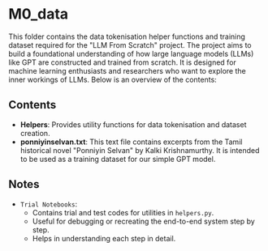 # M0_data

This folder contains the data tokenisation helper functions and training dataset required for the "LLM From Scratch" project. The project aims to build a foundational understanding of how large language models (LLMs) like GPT are constructed and trained from scratch. It is designed for machine learning enthusiasts and researchers who want to explore the inner workings of LLMs. Below is an overview of the contents:

## Contents

- **Helpers**: Provides utility functions for data tokenisation and dataset creation.
- **ponniyinselvan.txt**: This text file contains excerpts from the Tamil historical novel "Ponniyin Selvan" by Kalki Krishnamurthy. It is intended to be used as a training dataset for our simple GPT model.

## Notes

- `Trial Notebooks`:
  - Contains trial and test codes for utilities in `helpers.py`.
  - Useful for debugging or recreating the end-to-end system step by step.
  - Helps in understanding each step in detail.
